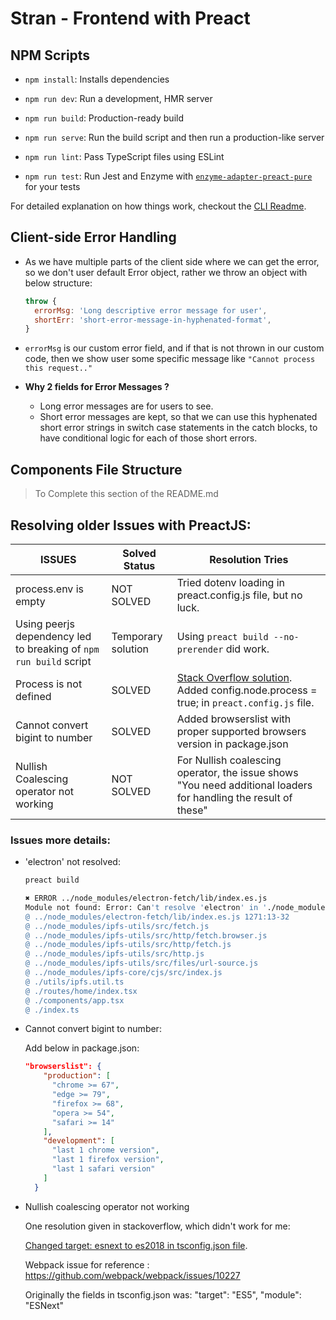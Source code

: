 # Stran - Frontend with Preact

## NPM Scripts
*   `npm install`: Installs dependencies

*   `npm run dev`: Run a development, HMR server

*   `npm run build`: Production-ready build

*   `npm run serve`: Run the build script and then run a production-like server

*   `npm run lint`: Pass TypeScript files using ESLint

*   `npm run test`: Run Jest and Enzyme with [`enzyme-adapter-preact-pure`](https://github.com/preactjs/enzyme-adapter-preact-pure) for your tests

For detailed explanation on how things work, checkout the [CLI Readme](https://github.com/developit/preact-cli/blob/master/README.md).

## Client-side Error Handling

- As we have multiple parts of the client side where we can get the error, so we don't user default Error object, rather we throw an object with below structure:

  ```js
  throw {
    errorMsg: 'Long descriptive error message for user',
    shortErr: 'short-error-message-in-hyphenated-format',
  }
  ```

- `errorMsg` is our custom error field, and if that is not thrown in our custom code, then we show user some specific message like `"Cannot process this request.."`

- **Why 2 fields for Error Messages ?**
  - Long error messages are for users to see.
  - Short error messages are kept, so that we can use this hyphenated short error strings in switch case statements in the catch blocks, to have conditional logic for each of those short errors.

## Components File Structure

> To Complete this section of the README.md

## Resolving older Issues with PreactJS:

| ISSUES | Solved Status | Resolution Tries |
| --- | --- | --- |
| process.env is empty | NOT SOLVED | Tried dotenv loading in preact.config.js file, but no luck. 
| Using peerjs dependency led to breaking of `npm run build` script | Temporary solution | Using `preact build --no-prerender` did work.
| Process is not defined | SOLVED | [Stack Overflow solution](https://stackoverflow.com/questions/70368760/react-uncaught-referenceerror-process-is-not-defined). Added config.node.process = true; in `preact.config.js` file. |
| Cannot convert bigint to number | SOLVED | Added browserslist with proper supported browsers version in package.json
| Nullish Coalescing operator not working | NOT SOLVED | For Nullish coalescing operator, the issue shows "You need additional loaders for handling the result of these"

### Issues more details:

* 'electron' not resolved:
  ```bash
  preact build

  ✖ ERROR ../node_modules/electron-fetch/lib/index.es.js
  Module not found: Error: Can't resolve 'electron' in './node_modules/electron-fetch/lib'
  @ ../node_modules/electron-fetch/lib/index.es.js 1271:13-32
  @ ../node_modules/ipfs-utils/src/fetch.js
  @ ../node_modules/ipfs-utils/src/http/fetch.browser.js
  @ ../node_modules/ipfs-utils/src/http/fetch.js
  @ ../node_modules/ipfs-utils/src/http.js
  @ ../node_modules/ipfs-utils/src/files/url-source.js
  @ ../node_modules/ipfs-core/cjs/src/index.js
  @ ./utils/ipfs.util.ts
  @ ./routes/home/index.tsx
  @ ./components/app.tsx
  @ ./index.ts
  ``` 

*  Cannot convert bigint to number:

    Add below in package.json:

    ```json
    "browserslist": {
        "production": [
          "chrome >= 67",
          "edge >= 79",
          "firefox >= 68",
          "opera >= 54",
          "safari >= 14"
        ],
        "development": [
          "last 1 chrome version",
          "last 1 firefox version",
          "last 1 safari version"
        ]
      }
    ```

* Nullish coalescing operator not working
  
  One resolution given in stackoverflow, which didn't work for me:

  [Changed target: esnext to es2018 in tsconfig.json file](https://stackoverflow.com/questions/58813176/webpack-cant-compile-ts-3-7-optional-chaining-nullish-coalescing).

  Webpack issue for reference : https://github.com/webpack/webpack/issues/10227

  Originally the fields in tsconfig.json was: "target": "ES5", "module": "ESNext"
